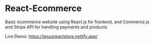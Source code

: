 # React-Ecommerce
Basic ecommerce website using React.js for frontend, and Commerce.js and Stripe API for handling payments and products

Live Demo:
https://jesusreactstore.netlify.app/
